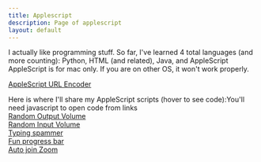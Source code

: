 ```yaml
---
title: Applescript
description: Page of applescript
layout: default
---
```


<style>
    a+pre{display:none;}
    a:hover+pre,pre:hover{display:block;}
    pre{margin-bottom:-18px;margin-top:3px;}
</style>
I actually like programming stuff. So far, I've learned 4 total languages (and more counting): Python, HTML (and related), Java, and AppleScript<br>
AppleScript is for mac only. If you are on other OS, it won't work properly.

[AppleScript URL Encoder](applescript-gen.html)

Here is where I'll share my AppleScript scripts (hover to see code):<noscript>You'll need javascript to open code from links</noscript><br>
<a href="#random-output-volume" onclick="openAppleScript();">Random Output Volume</a><br>
<a href="#random-input-volume" onclick="openAppleScript();">Random Input Volume</a><br>
<a href="#typing-spammer" onclick="openAppleScript();">Typing spammer</a><br>
<a href="#fun-progress-bar" onclick="openAppleScript();">Fun progress bar</a><br>
<a href="#auto-join-zoom" onclick="openAppleScript();">Auto join Zoom</a>

<script>
    function openAppleScript() {
        switch (location.hash) {
            case "#random-output-volume":
                window.open("applescript://com.apple.scripteditor?action=new&script=set+originalv+to+output+volume+of+%28get+volume+settings%29%0D%0Aset+repeatz+to+the+text+returned+of+%28display+dialog+%22How+many+times+do+you+want+to+set+the+volume+randomly%3F%22+default+answer+%22100%22%29%0D%0Arepeat+repeatz+times%0D%0A%09%28set+volume+output+volume+random+number+from+0+to+100%29%0D%0Aend+repeat%0D%0Aset+volume+output+volume+originalv", name="_parent");
                break;
            case "#random-input-volume":
                window.open("applescript://com.apple.scripteditor?action=new&script=set%20originalv%20to%20input%20volume%20of%20(get%20volume%20settings)%0Arepeat%0A%20%20%20%20try%0A%20%20%20%20%20%20%20%20set%20volume%20input%20volume%20(random%20number%20from%200%20to%20100)%0A%20%20%20%20%20%20%20%20delay%20(random%20number%20from%200.0%20to%200.5)%0A%20%20%20%20on%20error%0A%20%20%20%20%20%20%20%20set%20volume%20input%20volume%20originalv%0A%20%20%20%20%20%20%20%20return%20originalv%0A%20%20%20%20end%20try%0Aend%20repeat", name="_parent");
                break;
            case "#typing-spammer":
                window.open("applescript://com.apple.scripteditor?action=new&script=set+spamText+to+the+text+returned+of+%28display+dialog+%22What+to+spam%3F%22+default+answer+%22%22%29%0D%0Aset+repeatTimes+to+the+text+returned+of+%28display+dialog+%22Times+to+spam%22+default+answer+%2250%22%29%0D%0Adelay+5%0D%0Atell+application+%22System+Events%22%0D%0A%09repeat+repeatTimes+times%0D%0A%09%09keystroke+spamText%0D%0A%09%09key+code+36%0D%0A%09end+repeat%0D%0Aend+tell", name="_parent");
                break;
            case "#fun-progress-bar":
                window.open("applescript://com.applescriptedior?action=new&script='%23+Save+as+APP+for+extra+enjoyment%0D%28*%0APTS+means+progress+total+steps%0APD+means+progress+descrition+%0APAD+means+progress+additional+description%0APCS+means+progress+completed+steps%0APInfo+means+progress+info+%28additional+description%29%0A*%29%0Dglobal+PTS%2C+PD%2C+PAD%2C+PCS%2C+numberz%2C+PInfo%0D%0Don+varChecks%28%29%0D%09set+PTS+to+progress+total+steps%0D%09set+PD+to+progress+description%0D%09set+PAD+to+progress+additional+description%0D%09set+PCS+to+progress+completed+steps%0Dend+varChecks%0D%0Don+setPTS%28contentz%29%0D%09set+progress+total+steps+to+contentz%0Dend+setPTS%0D%0Don+setPD%28contentz%29%0D%09set+progress+description+to+contentz%0Dend+setPD%0D%0Don+setPAD%28contentz%29%0D%09set+progress+additional+description+to+contentz%0Dend+setPAD%0D%0Don+setPCS%28contentz%29%0D%09set+progress+completed+steps+to+contentz%0Dend+setPCS%0D%0Dset+numberz+to+%7B-1%2C+1%7D%0DsetPTS%281000%29%0DsetPD%28%22Fun+Progress+Bar%22%29%0DsetPCS%28progress+total+steps+%2F+2%29%0D%0Don+flowChecks%28%29%0D%09varChecks%28%29%0D%09if+PCS+is+less+than+0+then%0D%09%09set+PCS+to+setPCS%280%29%0D%09%09set+PAD+to+setPAD%28%22Interger+underflow%2C+please+wait%22%29%0D%09%09repeat+PTS+%2F+2+times%0D%09%09%09set+PCS+to+setPCS%28PCS+%2B+1%29%0D%09%09%09varChecks%28%29%0D%09%09%09delay+0.005%0D%09%09end+repeat%0D%09%09%0D%09else+if+PCS+is+greater+than+PTS+-+1+then%0D%09%09set+PCS+to+setPCS%28PTS%29%0D%09%09set+PAD+to+setPAD%28%22Interger+overflow%2C+please+wait%22%29%0D%09%09repeat+PTS+%2F+2+times%0D%09%09%09set+PCS+to+setPCS%28PCS+-+1%29%0D%09%09%09varChecks%28%29%0D%09%09%09delay+0.005%0D%09%09end+repeat%0D%09end+if%0D%09numChecks%28%29%0D%09return%0Dend+flowChecks%0D%0Don+numChecks%28%29%0D%09varChecks%28%29%0D%09%23+Checks+the+number+and+adds+extra+text+to+it%0D%09if+PCS+is+500+then%0D%09%09set+PAD+to+setPAD%28PInfo+%26+%22%28Middle%29%22%29%0D%09%09%0D%09else+if+PCS+is+less+than+10+then%0D%09%09set+PAD+to+setPAD%28PInfo+%26+%22%28Extremely+Low%29%22%29%0D%09%09%0D%09else+if+PCS+is+greater+than+990+then%0D%09%09set+PAD+to+setPAD%28PInfo+%26+%22%28Extremely+High%29%22%29%0D%09%09%0D%09else+if+PCS+is+less+than+50+then%0D%09%09set+PAD+to+setPAD%28PInfo+%26+%22%28Very+Low%29%22%29%0D%09%09%0D%09else+if+PCS+is+greater+than+950+then%0D%09%09set+PAD+to+setPAD%28PInfo+%26+%22%28Very+High%29%22%29%0D%09%09%0D%09else+if+PCS+is+less+than+100+then%0D%09%09set+PAD+to+setPAD%28PInfo+%26+%22%28Low%29%22%29%0D%09%09%0D%09else+if+PCS+is+greater+than+900+then%0D%09%09set+PAD+to+setPAD%28PInfo+%26+%22%28High%29%22%29%0D%09%09%0D%09end+if%0D%09return%0Dend+numChecks%0D%0Don+repeating%28%29%0D%09try%0D%09%09repeat%0D%09%09%09varChecks%28%29%0D%09%09%09set+PInfo+to+PCS+%26+%22%2F%22+%26+PTS+%26+%22+steps+%22%0D%09%09%09set+PTS+to+setPCS%28PCS+%2B+%28some+item+of+numberz%29%29%0D%09%09%09set+PAD+to+setPAD%28PInfo%29%0D%09%09%09%0D%09%09%09flowChecks%28%29%0D%09%09%09delay+5.0E-5%0D%09%09end+repeat%0D%09on+error+the+errorMsg+number+the+errorNum%0D%09%09set+PD+to+setPD%28%22Interrupted+by+error%22%29%0D%09%09set+PAD+to+setPAD%28%22Error%3A+%22+%26+the+errorNum+%26+%22.+%22+%26+the+errorMsg%29%0D%09%09if+errorNum+is+-128+then%0D%09%09%09return%0D%09%09else%0D%09%09%09display+dialog+%22Error%3A+%22+%26+the+errorNum+%26+%22.+%22+%26+the+errorMsg+buttons+%7B%22OK%22%7D+default+button+1+giving+up+after+10%0D%09%09%09return%0D%09%09end+if%0D%09%09return%0D%09end+try%0Dend+repeating%0D%0Drepeating%28%29%0D%0Don+quit%0D%09setPTS%280%29%0D%09setPD%28%22%22%29%0D%09setPAD%28%22%22%29%0D%09setPCS%280%29%0D%09continue+quit%0Dend+quit%0D'", name="_parent");
                break;
            case "#auto-join-zoom":
                window.open("applescript://com.apple.scripteditor?action=new&script=%23%20It%20is%20recommended%20that%20you%20save%20this%20script%20as%20an%20application%2C%20so%20you%20don't%20have%20to%20open%20Script%20editor.%0A(*%20%0AIt%20all%20started%20when%20I%20wanted%20to%20join%20zoom%20faster%20than%20a%20human%20could%20do%20with%20no%20prompt%20like%20how%20I%20expected%20like%20this.%0AI%20first%20discovered%20zoom.us's%20URL%20scheme%20to%20join%20meeting%2C%20but%20when%20I%20found%20out%20it%20doesn't%20work%2C%20I%20started%20to%20make%20this%20program.%0AAfter%20this%20all%20of%20stuff%2C%20I%20finally%20have%20something%20that%20is%20constantly%20updated.%0AAfter%20this%20pandemic%20is%20over%2C%20development%20might%20slow%20down%20or%20become%20discontinued.%0A*)%0Aglobal%20meetingNames%2C%20meetingIDs%2C%20meetingPwds%2C%20wname%0A%23%20Compiling%20the%20app%20will%20reset%20all%20your%20saved%20meetings!%0Aproperty%20meetingNames%20%3A%20%7B%7D%0Aproperty%20meetingIDs%20%3A%20%7B%7D%0Aproperty%20meetingPwds%20%3A%20%7B%7D%0A%23%20Consistent%20setup%20example%3A%0A%23set%20%7BmeetingNames%2C%20meetingIDs%2C%20meetingPwds%7D%20to%20%7B%7B%22Example%20without%20password%22%2C%20%22Example%20with%20password%22%7D%2C%20%7B%22000000001%22%2C%20%22000000002%22%7D%2C%20%7Bmissing%20value%2C%20%22P4ssw0rd!%22%7D%7D%0A%0Aon%20joinMeeting(meetingID%2C%20meetingPwd)%0A%09tell%20application%20%22System%20Events%22%0A%09%09activate%20application%20%22zoom.us%22%0A%09%09if%20wname%20is%20%22Login%22%20then%20%23%20both%20login%20and%202%20buttons%20screen%0A%09%09%09try%0A%09%09%09%09my%20doWithTimeout(%22click%20UI%20element%202%20of%20group%201%20of%20window%20%5C%22Login%5C%22%20of%20application%20process%20%5C%22zoom.us%5C%22%22%2C%2010)%0A%09%09%09on%20error%20errmsg%20number%20errnum%0A%09%09%09%09activate%20me%0A%09%09%09%09error%20%22Error%3A%20%22%20%26%20errnum%20%26%20%22.%20%22%20%26%20errmsg%20%26%20%22%5CnUnable%20to%20click%20specified%20button%22%0A%09%09%09end%20try%0A%09%09%09try%0A%09%09%09%09click%20text%20field%201%20of%20window%201%20of%20application%20process%20%22zoom.us%22%0A%09%09%09on%20error%0A%09%09%09%09my%20doWithTimeout(%22click%20UI%20element%202%20of%20group%201%20of%20window%20%5C%22Login%5C%22%20of%20application%20process%20%5C%22zoom.us%5C%22%22%2C%2010)%0A%09%09%09%09click%20text%20field%201%20of%20window%201%20of%20application%20process%20%22zoom.us%22%0A%09%09%09end%20try%0A%09%09else%20if%20wname%20is%20%22Zoom%22%20then%0A%09%09%09my%20doWithTimeout(%22click%20UI%20Element%2015%20of%20window%20%5C%22Zoom%5C%22%20of%20application%20process%20%5C%22zoom.us%5C%22%22%2C%2010)%0A%09%09%09click%20text%20field%201%20of%20window%201%20of%20application%20process%20%22zoom.us%22%0A%09%09else%20if%20wname%20contains%20%22Zoom%20Meeting%22%20or%20wname%20is%20%22Window%22%20then%0A%09%09%09activate%20me%0A%09%09%09display%20dialog%20%22It%20seems%20like%20you%20are%20already%20in%20a%20meeting%22%20buttons%20%7B%22OK%22%7D%20default%20button%201%0A%09%09%09return%20false%0A%09%09else%0A%09%09%09error%20%22Please%20only%20use%20while%20logged%20out%2C%20or%20logged%20into%20zoom.%20I%20do%20not%20understand%20the%20window%20name%2C%20%22%20%26%20wname%0A%09%09%09return%20false%0A%09%09end%20if%0A%09%09tell%20process%20%22zoom.us%22%20to%20keystroke%20meetingID%20%26%20return%0A%09%09if%20meetingPwd%20is%20not%20missing%20value%20then%20%23%20yeah%20it's%20all%20pretty%20much%20the%20same%0A%09%09%09try%0A%09%09%09%09my%20doWithTimeout(%22click%20text%20field%201%20of%20group%201%20of%20window%201%20of%20application%20process%20%5C%22zoom.us%5C%22%22%2C%2010)%0A%09%09%09on%20error%20errmsg%20number%20errnum%0A%09%09%09%09if%20errmsg%20is%20%22System%20Events%20got%20an%20error%3A%20Can’t%20get%20group%201%20of%20window%201%20of%20application%20process%20%5C%22zoom.us%5C%22.%20Invalid%20index.%22%20or%20errmsg%20is%20%22System%20Events%20got%20an%20error%3A%20Can’t%20get%20window%201%20of%20application%20process%20%5C%22zoom.us%5C%22.%20Invalid%20index.%22%20then%20error%20%22Cannot%20get%20password%20window%22%20number%20errnum%0A%09%09%09end%20try%0A%09%09%09tell%20process%20%22zoom.us%22%20to%20keystroke%20meetingPwd%20%26%20return%0A%09%09end%20if%0A%09end%20tell%0A%09return%20true%0Aend%20joinMeeting%0A%0Aon%20userPrompt()%0A%09lengthCheck()%0A%09getWinName()%0A%09set%20allowJoin%20to%20true%0A%09if%20wname%20contains%20%22Zoom%20Meeting%22%20or%20wname%20is%20%22Window%22%20or%20wname%20contains%20%22Breakout%20Room%22%20then%0A%09%09set%20allowJoin%20to%20false%0A%09%09activate%20me%0A%09%09display%20dialog%20%22You%20are%20already%20in%20a%20meeting%2C%20so%20joining%20meeting%20is%20disabled.%22%20buttons%20%7B%22OK%22%7D%20default%20button%201%0A%09else%20if%20wname%20is%20%22%22%20then%0A%09%09set%20allowJoin%20to%20false%0A%09%09activate%20me%0A%09%09display%20dialog%20%22I%20cannot%20figure%20which%20window%20it%20is%2C%20so%20I%20am%20unable%20to%20join%20for%20you.%22%20buttons%20%7B%22OK%22%7D%20default%20button%201%0A%09end%20if%0A%09set%20extras%20to%20%7B%22Add%20meeting...%22%2C%20%22Remove%20meeting...%22%2C%20%22Change%20meeting%20info...%22%2C%20%22Get%20Meeting%20ID%20and%20password...%22%2C%20%22I%20DON'T%20HAVE%20TIME%20TO%20ADD%2C%20JUST%20JOIN%22%7D%0A%09activate%20me%0A%09set%20choice%20to%20choose%20from%20list%20meetingNames%20%26%20extras%20default%20items%20item%201%20of%20(meetingNames%20%26%20extras)%0A%09if%20choice%20is%20false%20then%20return%20%23%20cancel%0A%09set%20choice%20to%20choice%20as%20text%0A%09if%20choice%20is%20%22Add%20meeting...%22%20then%0A%09%09addToList()%0A%09else%20if%20choice%20is%20%22Remove%20meeting...%22%20then%0A%09%09removeFromList()%0A%09else%20if%20choice%20is%20%22Change%20meeting%20info...%22%20then%0A%09%09changeInfo()%0A%09else%20if%20choice%20is%20%22Get%20Meeting%20ID%20and%20password...%22%20then%0A%09%09getIDPwd()%0A%09else%20if%20choice%20is%20%22I%20DON'T%20HAVE%20TIME%20TO%20ADD%2C%20JUST%20JOIN%22%20then%0A%09%09if%20allowJoin%20is%20true%20then%0A%09%09%09noTime()%0A%09%09else%0A%09%09%09display%20dialog%20%22You%20can't%20join%20meetings%20because%20you%20are%20already%20in%20a%20meeting%22%20buttons%20%7B%22OK%20FINE%22%7D%20default%20button%201%0A%09%09%09userPrompt()%0A%09%09end%20if%0A%09%09return%0A%09else%0A%09%09if%20allowJoin%20is%20false%20then%0A%09%09%09display%20dialog%20%22You%20are%20still%20in%20the%20meeting%22%20buttons%20%7B%22OK%22%7D%20default%20button%201%0A%09%09%09return%0A%09%09end%20if%0A%09%09repeat%20with%20a%20from%201%20to%20length%20of%20meetingNames%0A%09%09%09if%20choice%20is%20item%20a%20of%20meetingNames%20then%0A%09%09%09%09joinMeeting(item%20a%20of%20meetingIDs%2C%20item%20a%20of%20meetingPwds)%0A%09%09%09%09exit%20repeat%0A%09%09%09end%20if%0A%09%09end%20repeat%0A%09end%20if%0A%09repeat%20with%20a%20from%201%20to%20length%20of%20extras%0A%09%09if%20choice%20is%20item%20a%20of%20extras%20then%0A%09%09%09userPrompt()%0A%09%09%09return%0A%09%09end%20if%0A%09end%20repeat%0Aend%20userPrompt%0A%0Aon%20emergencyMode()%20%23%20incase%20something%20doesn't%20work%0A%09set%20extras%20to%20%7B%22Add%20meeting...%22%2C%20%22Remove%20meeting...%22%2C%20%22Change%20meeting%20info...%22%7D%0A%09activate%20me%0A%09set%20choice%20to%20choose%20from%20list%20meetingNames%20%26%20extras%20default%20items%20item%201%20of%20(meetingNames%20%26%20extras)%20with%20prompt%20%22What%20meeting%20info%20would%20you%20like%20to%20view%3F%22%0A%09if%20choice%20is%20false%20then%20%23%20cancel%0A%09%09return%0A%09end%20if%0A%09set%20choice%20to%20choice%20as%20text%0A%09if%20choice%20is%20%22Add%20meeting...%22%20then%0A%09%09addToList()%0A%09else%20if%20choice%20is%20%22Remove%20meeting...%22%20then%0A%09%09removeFromList()%0A%09else%20if%20choice%20is%20%22Change%20meeting%20info...%22%20then%0A%09%09changeInfo()%0A%09else%0A%09%09repeat%20with%20a%20from%201%20to%20length%20of%20meetingNames%0A%09%09%09if%20choice%20is%20item%20a%20of%20meetingNames%20then%0A%09%09%09%09showIDPwd(item%20a%20of%20meetingNames%2C%20item%20a%20of%20meetingPwds)%0A%09%09%09%09exit%20repeat%0A%09%09%09end%20if%0A%09%09end%20repeat%0A%09end%20if%0A%09repeat%20with%20a%20from%201%20to%20length%20of%20extras%0A%09%09if%20choice%20is%20item%20a%20of%20extras%20then%0A%09%09%09emergencyMode()%0A%09%09%09return%0A%09%09end%20if%0A%09end%20repeat%0Aend%20emergencyMode%0A%0Aon%20lengthCheck()%0A%09if%20(length%20of%20meetingNames)%20≠%20(length%20of%20meetingIDs)%20or%20(length%20of%20meetingNames)%20≠%20(length%20of%20meetingPwds)%20then%0A%09%09display%20dialog%20%22The%20lists%20are%20unequal%20in%20size%2C%20and%20all%20additional%20items%20will%20be%20removed.%5CnAmounts%3A%5CnMeeting%20Names%3A%20%22%20%26%20length%20of%20meetingNames%20%26%20%22%5CnMeeting%20IDs%3A%20%22%20%26%20length%20of%20meetingIDs%20%26%20%22%5CnMeeting%20passwords%3A%20%22%20%26%20length%20of%20meetingPwds%20buttons%20%7B%22OK%22%7D%20default%20button%201%0A%09%09set%20stuff%20to%20%7BmeetingNames%2C%20meetingIDs%2C%20meetingPwds%7D%0A%09%09set%20minimum%20to%200%0A%09%09repeat%20with%20a%20from%201%20to%20length%20of%20stuff%0A%09%09%09if%20minimum%20is%200%20or%20(length%20of%20item%20a%20of%20stuff)%20is%20less%20than%20minimum%20then%0A%09%09%09%09set%20minimum%20to%20(length%20of%20item%20a%20of%20stuff)%0A%09%09%09end%20if%0A%09%09end%20repeat%0A%09%09set%20%7BmeetingNames%2C%20meetingIDs%2C%20meetingPwds%7D%20to%20%7Bitems%201%20thru%20minimum%20of%20meetingNames%2C%20items%201%20thru%20minimum%20of%20meetingIDs%2C%20items%201%20thru%20minimum%20of%20meetingPwds%7D%0A%09end%20if%0Aend%20lengthCheck%0A%0Aon%20getWinName()%20%23%20yes%20getting%20the%20window%20has%20been%20a%20too%20hard%20process%0A%09launch%20application%20%22zoom.us%22%0A%09try%0A%09%09tell%20application%20%22System%20Events%22%0A%09%09%09tell%20process%20%22zoom.us%22%20to%20set%20wname%20to%20name%20of%20front%20window%0A%09%09end%20tell%0A%09on%20error%20errmsg%20number%20errnum%0A%09%09if%20errnum%20is%20600%20or%20errmsg%20is%20%22System%20Events%20got%20an%20error%3A%20Application%20isn’t%20running.%22%20then%20%23%20System%20Events%20has%20stopped%20working%0A%09%09%09do%20shell%20script%20%22pkill%20System%20Events%22%0A%09%09%09delay%203%0A%09%09%09tell%20application%20%22System%20Events%22%0A%09%09%09%09tell%20process%20%22zoom.us%22%20to%20set%20wname%20to%20name%20of%20front%20window%0A%09%09%09end%20tell%0A%09%09else%20if%20errnum%20is%20-1719%20and%20errmsg%20is%20not%20%22System%20Events%20got%20an%20error%3A%20Can’t%20get%20window%201%20of%20process%20%5C%22zoom.us%5C%22.%20Invalid%20index.%22%20then%0A%09%09%09activate%20me%0A%09%09%09display%20dialog%20%22Please%20enable%20accessibility%20access%20for%20me%20to%20join%20zoom%20for%20you%5CnError%3A%20%22%20%26%20errmsg%20%26%20%22%20%22%20%26%20errnum%0A%09%09%09tell%20application%20%22System%20Preferences%22%0A%09%09%09%09activate%20application%20%22System%20Preferences%22%0A%09%09%09%09reveal%20anchor%20%22Privacy%22%20of%20pane%20id%20%22com.apple.preference.security%22%0A%09%09%09%09authorize%20pane%20id%20%22com.apple.preference.security%22%0A%09%09%09end%20tell%0A%09%09%09set%20temp%20to%20getWinNameLoop((current%20date)%20%2B%2060)%0A%09%09%09if%20length%20of%20temp%20is%203%20and%20item%203%20of%20temp%20is%20true%20then%20error%20item%201%20of%20temp%20number%20item%202%20of%20temp%0A%09%09else%20if%20errmsg%20is%20%22System%20Events%20got%20an%20error%3A%20Can’t%20get%20window%201%20of%20process%20%5C%22zoom.us%5C%22.%20Invalid%20index.%22%20then%0A%09%09%09do%20shell%20script%20%22pkill%20zoom.us%22%0A%09%09%09launch%20application%20%22zoom.us%22%0A%09%09%09set%20temp%20to%20getWinNameLoop((current%20date)%20%2B%2030)%0A%09%09%09if%20length%20of%20temp%20is%203%20and%20item%203%20of%20temp%20is%20true%20then%20error%20item%201%20of%20temp%20number%20item%202%20of%20temp%0A%09%09else%0A%09%09%09display%20dialog%20%22Error%3A%20%22%20%26%20errnum%20%26%20%22.%20%22%20%26%20errmsg%20%26%20%22%5CnPress%20OK%20to%20continue%22%0A%09%09%09emergencyMode()%0A%09%09%09return%0A%09%09end%20if%0A%09end%20try%0A%09return%20wname%0Aend%20getWinName%0A%0Aon%20getWinNameLoop(timeOutTime)%0A%09repeat%0A%09%09try%0A%09%09%09tell%20application%20%22System%20Events%22%0A%09%09%09%09tell%20process%20%22zoom.us%22%20to%20set%20wname%20to%20name%20of%20front%20window%0A%09%09%09end%20tell%0A%09%09%09exit%20repeat%0A%09%09on%20error%20errmsg%20number%20errnum%0A%09%09%09if%20(current%20date)%20%3E%20timeOutTime%20then%20return%20%7Berrmsg%2C%20errnum%2C%20true%7D%0A%09%09end%20try%0A%09end%20repeat%0A%09return%20wname%0Aend%20getWinNameLoop%0A%0Aon%20getIDPwd()%0A%09if%20length%20of%20meetingNames%20is%200%20then%20error%20%22There's%20nothing%20to%20see...%22%20number%20-2573%0A%09set%20choice%20to%20(choose%20from%20list%20meetingNames%20default%20items%20item%201%20of%20meetingNames%20with%20prompt%20%22What%20meeting%20info%20would%20you%20like%20to%20view%3F%22)%20as%20text%0A%09repeat%20with%20a%20from%201%20to%20length%20of%20meetingNames%0A%09%09if%20choice%20is%20(item%20a%20of%20meetingNames%20as%20text)%20then%0A%09%09%09showIDPwd(item%20a%20of%20meetingNames%2C%20item%20a%20of%20meetingIDs%2C%20item%20a%20of%20meetingPwds)%0A%09%09%09exit%20repeat%0A%09%09end%20if%0A%09end%20repeat%0A%09return%20choice%0Aend%20getIDPwd%0A%0Aon%20showIDPwd(meetingName%2C%20meetingID%2C%20meetingPwd)%0A%09set%20tempText%20to%20(%22Meeting%20Name%3A%20%22%20%26%20meetingName%20%26%20%22%5CnMeeting%20ID%3A%20%22%20%26%20meetingID%20%26%20%22%5CnMeeting%20link%3A%20https%3A%2F%2Fzoom.us%2Fj%2F%22%20%26%20meetingID)%0A%09if%20meetingPwd%20is%20not%20missing%20value%20then%20set%20tempText%20to%20(tempText%20%26%20%22%3Fpwd%3D%22%20%26%20meetingPwd)%0A%09display%20dialog%20tempText%20buttons%20%7B%22OK%22%7D%20default%20button%201%0A%09return%0Aend%20showIDPwd%0A%0Aon%20addToList()%0A%09copy%20repeatUntilAnswered(%22What%20meeting%20name%20to%20use%3F%22)%20to%20the%20end%20of%20meetingNames%0A%09repeat%0A%09%09set%20mID%20to%20text%20returned%20of%20(display%20dialog%20%22What%20is%20the%20meeting%20ID%3F%22%20default%20answer%20%22%22)%0A%09%09if%20length%20of%20regexMatch(mID%2C%20%22%2F%5E%5C%5Cd%7B9%2C11%7D%24%2F%22)%20is%20less%20than%201%20then%0A%09%09%09display%20dialog%20%22Meeting%20IDs%20can%20only%20contain%20numbers%2C%20and%20must%20be%20between%209%20and%2011%20characters.%22%20with%20icon%20caution%0A%09%09else%0A%09%09%09exit%20repeat%0A%09%09end%20if%0A%09end%20repeat%0A%09copy%20mID%20to%20the%20end%20of%20meetingIDs%0A%09set%20mPwd%20to%20text%20returned%20of%20(display%20dialog%20%22What%20is%20the%20meeting%20password%3F%20(Required%20if%20set)%22%20default%20answer%20%22%22)%20as%20string%0A%09if%20mPwd%20is%20%22%22%20then%20set%20mPwd%20to%20missing%20value%0A%09copy%20mPwd%20to%20the%20end%20of%20meetingPwds%0A%09return%0Aend%20addToList%0A%0Aon%20changeInfo()%0A%09if%20length%20of%20meetingNames%20is%200%20then%20error%20%22There's%20nothing%20to%20see...%22%20number%20-2573%0A%09set%20rename%20to%20choose%20from%20list%20meetingNames%20with%20prompt%20%22Which%20meeting%20would%20you%20like%20to%20change%3F%22%20default%20items%20item%201%20of%20meetingNames%0A%09if%20rename%20is%20false%20then%20return%0A%09set%20changeChoice%20to%20choose%20from%20list%20%7B%22Name%22%2C%20%22Meeting%20ID%22%2C%20%22Meeting%20Password%22%7D%20with%20prompt%20%22Which%20info%20do%20you%20want%20to%20change%3F%22%20default%20items%20%7B%22Name%22%7D%0A%09if%20changeChoice%20is%20false%20then%20return%0A%09set%20rename%20to%20rename%20as%20text%0A%09repeat%20with%20a%20from%201%20to%20length%20of%20meetingNames%0A%09%09if%20(item%20a%20of%20meetingNames%20as%20text)%20is%20rename%20then%0A%09%09%09set%20changeChoice%20to%20changeChoice%20as%20text%0A%09%09%09set%20mn%20to%20item%20a%20of%20meetingNames%0A%09%09%09if%20changeChoice%20is%20%22Name%22%20then%0A%09%09%09%09set%20item%20a%20of%20meetingNames%20to%20text%20returned%20of%20(display%20dialog%20%22What%20would%20you%20like%20to%20rename%20%22%20%26%20mn%20%26%20%22%20to%3F%22%20default%20answer%20(mn))%0A%09%09%09%09exit%20repeat%0A%09%09%09else%20if%20changeChoice%20is%20%22Meeting%20ID%22%20then%0A%09%09%09%09repeat%0A%09%09%09%09%09set%20temp%20to%20text%20returned%20of%20(display%20dialog%20%22What%20meeting%20ID%20would%20you%20like%20to%20change%20to%20on%20%22%20%26%20mn%20%26%20%22%3F%22%20default%20answer%20(item%20a%20of%20meetingIDs))%0A%09%09%09%09%09if%20length%20of%20regexMatch(temp%2C%20%22%2F%5E%5C%5Cd%7B9%2C11%7D%24%2F%22)%20is%20less%20than%201%20then%0A%09%09%09%09%09%09display%20dialog%20%22Meeting%20IDs%20can%20only%20contain%20numbers%2C%20and%20must%20be%20between%209%20and%2011%20cahracters.%22%20with%20icon%20caution%0A%09%09%09%09%09else%0A%09%09%09%09%09%09exit%20repeat%0A%09%09%09%09%09end%20if%0A%09%09%09%09end%20repeat%0A%09%09%09%09set%20item%20a%20of%20meetingIDs%20to%20temp%0A%09%09%09else%20if%20changeChoice%20is%20%22Meeting%20Password%22%20then%0A%09%09%09%09set%20temp%20to%20text%20returned%20of%20(display%20dialog%20%22What%20meeting%20password%20would%20you%20like%20to%20change%20to%20on%20%22%20%26%20mn%20%26%20%22%3F%22%20default%20answer%20%22%22)%0A%09%09%09%09if%20temp%20is%20%22%22%20then%20set%20temp%20to%20missing%20value%0A%09%09%09%09set%20item%20a%20of%20meetingPwds%20to%20temp%0A%09%09%09end%20if%0A%09%09%09exit%20repeat%0A%09%09end%20if%0A%09end%20repeat%0A%09return%0Aend%20changeInfo%0A%0Aon%20removeFromList()%0A%09if%20length%20of%20meetingNames%20is%200%20then%20error%20%22There's%20nothing%20to%20see...%22%20number%20-2573%0A%09set%20%7BtoRemove%2C%20cleanList%2C%20cleanList2%2C%20cleanList3%7D%20to%20%7B(choose%20from%20list%20meetingNames%20with%20prompt%20%22Remove%20meeting%20from%20list%3A%22%20default%20items%20item%201%20of%20meetingNames)%20as%20text%2C%20%7B%7D%2C%20%7B%7D%2C%20%7B%7D%7D%0A%09repeat%20with%20a%20from%201%20to%20length%20of%20meetingNames%0A%09%09if%20(item%20a%20of%20meetingNames%20as%20text)%20is%20not%20toRemove%20then%0A%09%09%09set%20%7BcleanList%2C%20cleanList2%2C%20cleanList3%7D%20to%20%7BcleanList%20%26%20(item%20a%20of%20meetingNames)%2C%20cleanList2%20%26%20(item%20a%20of%20meetingIDs)%2C%20cleanList3%20%26%20(item%20a%20of%20meetingPwds)%7D%0A%09%09end%20if%0A%09end%20repeat%0A%09set%20%7BmeetingNames%2C%20meetingIDs%2C%20meetingPwds%7D%20to%20%7BcleanList%2C%20cleanList2%2C%20cleanList3%7D%0A%09return%20%7BcleanList%2C%20cleanList2%2C%20cleanList3%7D%0Aend%20removeFromList%0A%0Aon%20versionCheck()%0A%09set%20%7BappVersion%2C%20supportedVersions%2C%20supported%2C%20maxTime%7D%20to%20%7Bversion%20of%20application%20%22zoom.us%22%2C%20%7B%225.2.1%22%7D%2C%20false%2C%20(current%20date)%20%2B%2010%7D%0A%09repeat%20with%20a%20from%201%20to%20length%20of%20supportedVersions%0A%09%09try%0A%09%09%09if%20appVersion%20contains%20(item%20a%20of%20supportedVersions%20as%20text)%20then%0A%09%09%09%09set%20supported%20to%20true%0A%09%09%09%09exit%20repeat%0A%09%09%09end%20if%0A%09%09on%20error%20errmsg%20number%20errnum%0A%09%09%09if%20((current%20date)%20%3E%20maxTime)%20then%20error%20errmsg%20number%20errnum%0A%09%09end%20try%0A%09end%20repeat%0A%09if%20supported%20is%20false%20then%20display%20dialog%20%22Zoom.us%20version%20unsupported!%20You%20may%20need%20to%20do%20it%20manually%22%0A%09userPrompt()%0A%09return%0Aend%20versionCheck%0A%0Aon%20repeatUntilAnswered(prompt)%0A%09repeat%0A%09%09set%20temp%20to%20text%20returned%20of%20(display%20dialog%20prompt%20default%20answer%20%22%22)%0A%09%09if%20temp%20is%20not%20%22%22%20then%20exit%20repeat%0A%09end%20repeat%0A%09return%20temp%0Aend%20repeatUntilAnswered%0A%0Aon%20doWithTimeout(uiScript%2C%20timeoutSeconds)%0A%09set%20endDate%20to%20(current%20date)%20%2B%20timeoutSeconds%0A%09repeat%0A%09%09try%0A%09%09%09run%20script%20%22tell%20application%20%5C%22System%20Events%5C%22%5Cn%22%20%26%20uiScript%20%26%20%22%5Cnend%20tell%22%0A%09%09%09exit%20repeat%0A%09%09on%20error%20errorMessage%20number%20errnum%0A%09%09%09if%20((current%20date)%20%3E%20endDate)%20then%20error%20errorMessage%20number%20errnum%0A%09%09end%20try%0A%09end%20repeat%0Aend%20doWithTimeout%0A%0Aon%20noTime()%0A%09repeat%0A%09%09set%20ids%20to%20text%20returned%20of%20(display%20dialog%20%22Meeting%20ID%22%20default%20answer%20%22%22)%0A%09%09if%20length%20of%20regexMatch(ids%2C%20%22%2F%5E%5C%5Cd%7B9%2C11%7D%24%2F%22)%20is%20less%20than%201%20then%0A%09%09%09display%20dialog%20%22Invalid.%20Meeting%20IDs%20must%20be%20between%209%20to%2011%20characters%20long.%22%20with%20icon%20caution%0A%09%09else%0A%09%09%09exit%20repeat%0A%09%09end%20if%0A%09end%20repeat%0A%09set%20pwd%20to%20text%20returned%20of%20(display%20dialog%20%22Meeting%20password%20(Required%20if%20set)%22%20default%20answer%20%22%22)%0A%09if%20pwd%20is%20%22%22%20then%20set%20pwd%20to%20missing%20value%0A%09joinMeeting(ids%2C%20pwd)%0A%09return%0Aend%20noTime%0A%0Aon%20regexMatch(_subject%2C%20_regex)%0A%09set%20_js%20to%20%22(new%20String(%60%22%20%26%20_subject%20%26%20%22%60)).match(%22%20%26%20_regex%20%26%20%22)%22%0A%09set%20_result%20to%20run%20script%20_js%20in%20%22JavaScript%22%0A%09if%20_result%20is%20null%20or%20_result%20is%20missing%20value%20then%20return%20%7B%7D%0A%09return%20_result%0Aend%20regexMatch%0A%0AversionCheck()", name="_parent");
                break;
        }
    }
    window.addEventListener('hashchange', openAppleScript, false);
    openAppleScript();
</script>